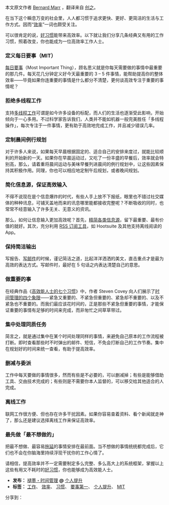 本文原文作者 [Bernard Marr](https://www.linkedin.com/today/post/article/20140721065309-64875646-10-timeless-work-habits-to-boost-your-productivity-today "LinkedIn Influencer") ，翻译来自 [创之](http://chuang.pro/archives/4173)。

在当下这个瞬息万变的社会里，人人都习惯于追求更快、更好、更简洁的生活与工作方式。因而“[效率](https://www.mifengtd.cn/articles/how-to-be-productive-aaron-swartz.html "如何提高效率")”一词也颇受关注。

可以很肯定的说，[好习惯](https://www.mifengtd.cn/articles/culture-a-habit-in-a-month.html "一个月培养一个好习惯")能带来高效率。以下就让我们分享几条经典又有用的工作习惯，照着改变，你也能成为一位高效率工作人士。

### 定义每日要事（MIT）

[每日要事](https://www.mifengtd.cn/articles/put-first-things-first-1.html "要事第一")（Most Important Thing），顾名思义就是你每天需要做的事情中最重要的那几件。每天花几分钟定义好今天最重要的 3 – 5 件事情，能帮助提高你的整体效率——毕竟如果你连重要的事情是什么都分不清楚，更何谈高效专注于重要的事情呢？

### 拒绝多线程工作

支持[多线程工作](https://www.mifengtd.cn/articles/media-multitaskers-pay-mental-price-so-stop-it.html "拒绝一心多用的学习工作方式")可谓是如今许多设备的标配，而人们的生活也逐渐受此影响，开始倾向于一心多用。不过科学家告诉我们，人类并不能如机器一般完美胜任「多线程操作」，每次专注于一件事情，更有助于高效地完成工作，并且减少错误几率。

### 定制晨间例行规划

对于许多人来说，如果每天早晨根据固定的、适合自己的安排来度过，就能比较顺利的开始新的一天。如果你在早晨运动过，又吃了一份丰盛的早餐后，效率就会特别高，那么，请着重将晨间运动与美味早餐列进晨间的例行规划中，让这些因素保持其积极作用。同理，你也可以相应地定制午后规划，或者晚间规划。

### 简化信息源，保证高效输入

不得不说现在是个信息爆炸的时代，有些人手上放不下报纸，眼里也不错过社交媒体的种种讯息，可铺天盖地而来的讯息哪里能都接收完整呢？不断吸收的同时，也常常不经意输入了许多无关、无意义的资讯。

那么，如何让信息输入更加高效呢？首先，[精简各类信息源](https://www.mifengtd.cn/articles/master-your-information-21-tips-to-deal-with-info-overload.html "信息时代的“自由宣言”：处理信息膨胀的21条小贴士")，留下最重要、最有价值的就好。其次，充分利用 [RSS 订阅工具](https://www.mifengtd.cn/articles/subscribe_rss_to_save_your_time.html "通过订阅RSS来节约上网时间")，如 Hootsuite 及其他支持离线阅读的 App。

### 保持简洁输出

写报告、[写邮件](https://www.mifengtd.cn/articles/how-to-write-effective-email.html "怎样写电子邮件更有效")的时候，谨记简洁之道，比起洋洋洒洒的美文，直击重点才是最为高效的表达方式。写邮件时，最好在 5 句话之内表达清楚自己的意思。

### 做重要的事

在经典作品《[高效能人士的七个习惯](https://www.mifengtd.cn/articles/put-first-things-first-1.html "要事第一")》中，作者 Steven Covey 向人们展示了[时间管理的四个象限](https://www.mifengtd.cn/articles/how-to-prioritize-the-tasks-with-urgency-and-important-graph.html "如何选择优先处理的任务")——紧急又重要的、不紧急但重要的、紧急却不重要的、以及不紧急也不重要的。而我们最应该花时间的，正是那些不紧急但重要的事情，才能保证重要的事情有足够的时间来完成，而非匆忙之间草草带过。

### 集中处理同质任务

简言之，就是通过集中在某个时间处理同样的事情，来避免自己原本的工作流程被打断。即时查看那些时不时弹出的邮件、短信，不免会打断自己的工作节奏。集中在规划好的时间来统一查看，有助于提高效率。

### 删减与委派

工作中每天要做的事情很多，然而有些是不必要的，可以删减掉；有些是能够借助工具、交由技术完成的；有些则是不需要你本人监督的，可以移交给其他适合的人完成。

### 离线工作

联网工作很方便、但也存在许多干扰因素。如果你容易查着资料、看个新闻就走神了，那么还是建议选择离线工作来保证高效率。

### 最先做「最不想做的」

把最不想做、最容易[拖延](https://www.mifengtd.cn/articles/steps_to_prevent_procrastination.html "防止拖延的积极步骤")的事情安排在最前面。当不想做的事情统统都完成后，它们也不会在你脑海里持续浮现干扰你的工作心情了。

请相信，提高效率并不一定需要制定多么完整、多么高大上的系统框架，掌握以上这些有用又不耗时的[好习惯](https://www.mifengtd.cn/articles/7-habits-of-highly-ineffective-people.html "低效能人士的七个坏习惯")，你也能够成为高效能人士。

-   **发布：** [褪墨・时间管理](https://www.mifengtd.cn) **@** [个人提升](https://www.mifengtd.cn/categories/personal-development/)
-   **标签：** [工作](https://www.mifengtd.cn/tags/工作)、 [效率](https://www.mifengtd.cn/tags/效率)、 [习惯](https://www.mifengtd.cn/tags/习惯)、 [要事第一](https://www.mifengtd.cn/tags/要事第一)、 [个人提升](https://www.mifengtd.cn/tags/个人提升)、 [MIT](https://www.mifengtd.cn/tags/MIT)

分享到：